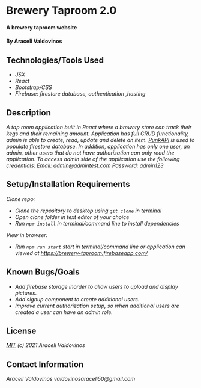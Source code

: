 # Brewery Taproom 2.0

#### A brewery taproom website

#### By Araceli Valdovinos

## Technologies/Tools Used

* _JSX_
* _React_
* _Bootstrap/CSS_
* _Firebase: firestore database, authentication ,hosting_


## Description
_A tap room application built in React where a brewery store can track their kegs and their remaining amount. Application has full CRUD functionality, admin is able to create, read, update and delete an item. [PunkAPI](https://punkapi.com/) is used to populate firestore database. In addition, application has only one user, an admin, other users that do not have authorization can only read the application. To access admin side of the application use the following credentials:_
_Email: admin@admintest.com_
_Password: admin123_


## Setup/Installation Requirements

_Clone repo:_
* _Clone the repository to desktop using `git clone` in terminal_
* _Open clone folder in text editor of your choice_
* _Run `npm install` in terminal/command line to install dependencies_

_View in browser:_
* _Run `npm run start` start in terminal/command line or application can viewed at https://brewery-taproom.firebaseapp.com/_

## Known Bugs/Goals

* _Add firebase storage inorder to allow users to upload and display pictures._
* _Add signup component to create additional users._
* _Improve current authorization setup, so when additional users are created a user can have an admin role._

## License
_[MIT](https://opensource.org/licenses/MIT) (c) 2021 Araceli Valdovinos_

## Contact Information
_Araceli Valdovinos valdovinosaraceli50@gmail.com_
